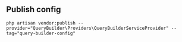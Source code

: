 ## Publish config
```
php artisan vendor:publish --provider="QueryBuilder\Providers\QueryBuilderServiceProvider" --tag="query-builder-config"
```